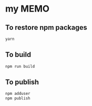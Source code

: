 # my MEMO

## To restore npm packages

```bat
yarn
```

## To build

```bat
npm run build
```

## To publish

```bat
npm adduser
npm publish
```
